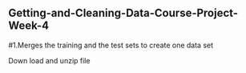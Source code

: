 ## Getting-and-Cleaning-Data-Course-Project-Week-4

#1.Merges the training and the test sets to create one data set

Down load and unzip file 

